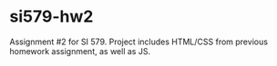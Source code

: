 # si579-hw2
Assignment #2 for SI 579.  Project includes HTML/CSS from previous homework assignment, as well as JS.
